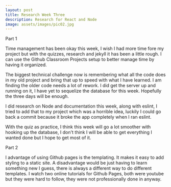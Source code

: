 ```yaml
---
layout: post
title: Research Week Three
description: Research for React and Node
image: assets/images/pic02.jpg
---
```


Part 1

﻿Time management has been okay this week, I wish I had more time fore my project but with the quizzes, research and jekyll it has been a little rough. I can use the Github Classroom Projects setup to better manage time by having it organized. 

﻿The biggest technical challenge now is remembering what all the code does in my old project and bring that up to speed with what I have learned. I am finding the older code needs a lot of rework. I did get the server up and running on it, I have yet to sequelize the database for this week. Hopefully the three days will be enough. 

﻿I did research on Node and documentation this week, along with eslint, I tried to add that to my project which was a horrible idea, luckily I could go back a commit because it broke the app completely when I ran eslint. 

﻿With the quiz as practice, I think this week will go a lot smoother with hooking up the database, I don't think I will be able to get everything I wanted done but I hope to get most of it. 

﻿Part 2

﻿I advantage of using Github pages is the templating. It makes it easy to add styling to a static site. A disadvantage would be just having to learn something new I guess, there is always a different way to do different templates. I watch two online tutorials for Github Pages, both were youtube but they were hard to follow, they were not professionally done in anyway. 